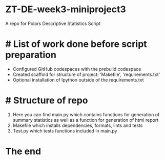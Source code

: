 # ZT-DE-week3-miniproject3
A repo for Polars Descriptive Statistics Script


# # List of work done before script preparation
* Configured GitHub codespaces with the prebuild codespace
* Created scaffold for structure of project: 'Makefile', 'requirements.txt'
* Optional installation of Ipython outside of the requirements.txt

# # Structure of repo
1. Here you can find main.py which contains functions for generation of summary statistics as well as a function for generation of html report
2. Makefile which installs dependencies, formats, lints and tests
3. Test.py which tests functions included in main.py

# The end
